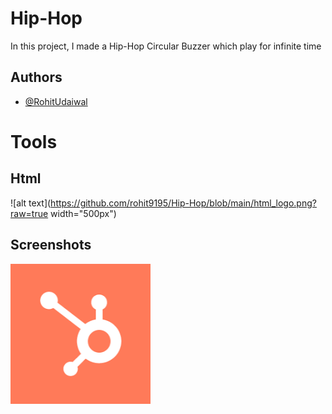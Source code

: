
# Hip-Hop

In this project, I made a Hip-Hop Circular Buzzer which play for infinite time 

## Authors

- [@RohitUdaiwal](https://www.github.com/rohit9195)

# Tools

## Html
![alt text](https://github.com/rohit9195/Hip-Hop/blob/main/html_logo.png?raw=true width="500px")


## Screenshots

![alt text](https://github.com/rohit9195/Hip-Hop/blob/main/default.webp?raw=true)

# 

